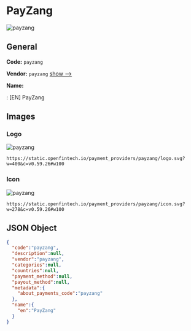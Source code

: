 
# PayZang 
![payzang](https://static.openfintech.io/payment_providers/payzang/logo.svg?w=400&c=v0.59.26#w100)  

## General 
 
**Code:** `payzang` 
 
**Vendor:** `payzang` [show -->](/vendors/payzang/) 
 
**Name:** 
 
:	[EN] PayZang 
 

## Images 

### Logo 
 
![payzang](https://static.openfintech.io/payment_providers/payzang/logo.svg?w=400&c=v0.59.26#w100)  

```
https://static.openfintech.io/payment_providers/payzang/logo.svg?w=400&c=v0.59.26#w100
```  

### Icon 
 
![payzang](https://static.openfintech.io/payment_providers/payzang/icon.svg?w=278&c=v0.59.26#w100)  

```
https://static.openfintech.io/payment_providers/payzang/icon.svg?w=278&c=v0.59.26#w100
```  

## JSON Object 

```json
{
  "code":"payzang",
  "description":null,
  "vendor":"payzang",
  "categories":null,
  "countries":null,
  "payment_method":null,
  "payout_method":null,
  "metadata":{
    "about_payments_code":"payzang"
  },
  "name":{
    "en":"PayZang"
  }
}
```  
